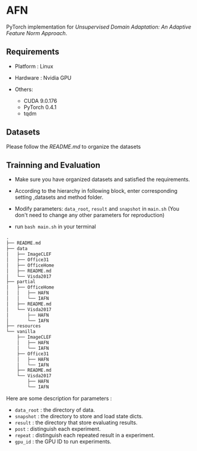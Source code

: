 # AFN

PyTorch implementation for *Unsupervised Domain Adaptation: An Adaptive Feature Norm Approach*.

## Requirements

- Platform : Linux

- Hardware : Nvidia GPU
- Others: 
  - CUDA 9.0.176
  - PyTorch 0.4.1
  - tqdm

## Datasets

Please follow the *README.md* to organize the datasets

## Trainning and Evaluation

- Make sure you have organized datasets and satisfied the requirements.

- According to the hierarchy in following block, enter corresponding setting ,datasets and method folder.
- Modify parameters: `data_root`,  `result` and `snapshot`  in  `main.sh` (You don't need to change any other parameters for reproduction)
- run `bash main.sh` in your terminal

```latex
.
├── README.md
├── data
│   ├── ImageCLEF
│   ├── Office31
│   ├── OfficeHome
│   ├── README.md
│   └── Visda2017
├── partial
│   ├── OfficeHome
│   │   ├── HAFN
│   │   └── IAFN
│   ├── README.md
│   └── Visda2017
│       ├── HAFN
│       └── IAFN
├── resources
└── vanilla
    ├── ImageCLEF
    │   ├── HAFN
    │   └── IAFN
    ├── Office31
    │   ├── HAFN
    │   └── IAFN
    ├── README.md
    └── Visda2017
        ├── HAFN
        └── IAFN
```

Here are some description for parameters :

- `data_root` : the directory of data.
- `snapshot` : the directory to store and load state dicts.
- `result` : the directory that store evaluating results.
- `post` : distinguish each experiment.
- `repeat` : distinguish each repeated result in a experiment.
- `gpu_id` : the GPU ID to run experiments.

